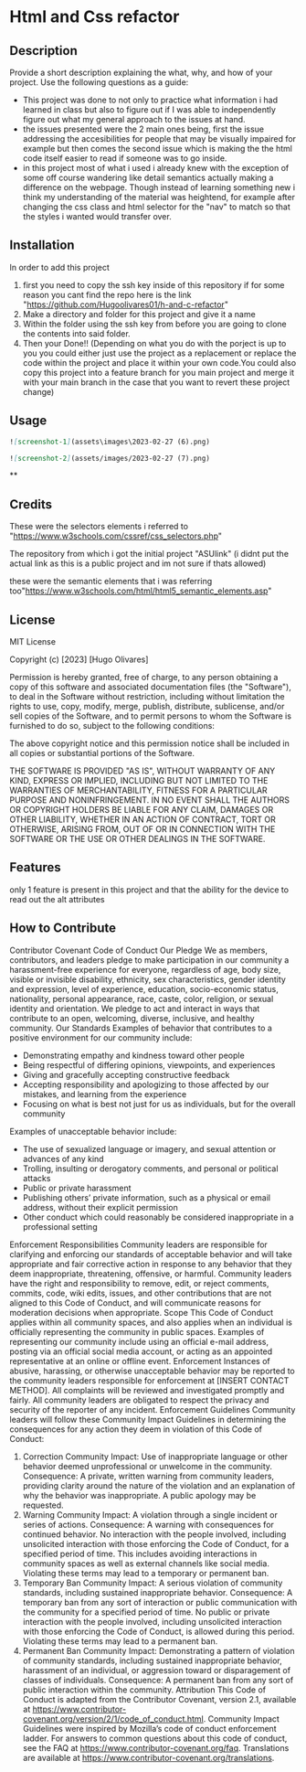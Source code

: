 # Html and Css refactor

## Description

Provide a short description explaining the what, why, and how of your project. Use the following questions as a guide:

- This project was done to not only to practice what information i had learned in class but also to figure out if I was able to independently figure out what my general approach to the issues at hand.
- the issues presented were the 2 main ones being, first the issue addressing the accesibilities for people that may be visually impaired for example but then comes the second issue which is making the the html code itself easier to read if someone was to go inside.
- in this project most of what i used i already knew with the exception of some off course wandering like detail semantics actually making a difference on the webpage. Though instead of learning something new i think my understanding of the material was heightend, for example after changing the css class and html selector for the "nav" to match so that the styles i wanted would transfer over.

## Installation
In order to add this project 
1. first you need to copy the ssh key inside of this repository if for some reason you cant find the repo here is the link "https://github.com/Hugoolivares01/h-and-c-refactor"
2. Make a directory and folder for this project and give it a name
3. Within the folder using the ssh key from before you are going to clone the contents into said folder.
4. Then your Done!!
(Depending on what you do with the porject is up to you you could either just use the project as a replacement or replace the code within the project and place it within your own code.You could also copy this project into a feature branch for you main project and merge it with your main branch in the case that you want to revert these project change)

## Usage

```md
![screenshot-1](assets\images\2023-02-27 (6).png)
```

```md
![screenshot-2](assets/images/2023-02-27 (7).png)
``` 
**
## Credits
These were the selectors elements i referred to "https://www.w3schools.com/cssref/css_selectors.php"

The repository from which i got the initial project "ASUlink" 
(i didnt put the actual link as this is a public project and im not sure if thats allowed)

these were the semantic elements that i was referring too"https://www.w3schools.com/html/html5_semantic_elements.asp"

## License

MIT License

Copyright (c) [2023] [Hugo Olivares]

Permission is hereby granted, free of charge, to any person obtaining a copy
of this software and associated documentation files (the "Software"), to deal
in the Software without restriction, including without limitation the rights
to use, copy, modify, merge, publish, distribute, sublicense, and/or sell
copies of the Software, and to permit persons to whom the Software is
furnished to do so, subject to the following conditions:

The above copyright notice and this permission notice shall be included in all
copies or substantial portions of the Software.

THE SOFTWARE IS PROVIDED "AS IS", WITHOUT WARRANTY OF ANY KIND, EXPRESS OR
IMPLIED, INCLUDING BUT NOT LIMITED TO THE WARRANTIES OF MERCHANTABILITY,
FITNESS FOR A PARTICULAR PURPOSE AND NONINFRINGEMENT. IN NO EVENT SHALL THE
AUTHORS OR COPYRIGHT HOLDERS BE LIABLE FOR ANY CLAIM, DAMAGES OR OTHER
LIABILITY, WHETHER IN AN ACTION OF CONTRACT, TORT OR OTHERWISE, ARISING FROM,
OUT OF OR IN CONNECTION WITH THE SOFTWARE OR THE USE OR OTHER DEALINGS IN THE
SOFTWARE.

## Features
 only 1 feature is present in this project and that the ability for the device to read out the alt attributes

## How to Contribute
Contributor Covenant Code of Conduct
Our Pledge
We as members, contributors, and leaders pledge to make participation in our
community a harassment-free experience for everyone, regardless of age, body
size, visible or invisible disability, ethnicity, sex characteristics, gender
identity and expression, level of experience, education, socio-economic status,
nationality, personal appearance, race, caste, color, religion, or sexual
identity and orientation.
We pledge to act and interact in ways that contribute to an open, welcoming,
diverse, inclusive, and healthy community.
Our Standards
Examples of behavior that contributes to a positive environment for our
community include:

* Demonstrating empathy and kindness toward other people
* Being respectful of differing opinions, viewpoints, and experiences
* Giving and gracefully accepting constructive feedback
* Accepting responsibility and apologizing to those affected by our mistakes,
and learning from the experience
* Focusing on what is best not just for us as individuals, but for the overall
community

Examples of unacceptable behavior include:

* The use of sexualized language or imagery, and sexual attention or advances of
any kind
* Trolling, insulting or derogatory comments, and personal or political attacks
* Public or private harassment
* Publishing others’ private information, such as a physical or email address,
without their explicit permission
* Other conduct which could reasonably be considered inappropriate in a
professional setting

Enforcement Responsibilities
Community leaders are responsible for clarifying and enforcing our standards of
acceptable behavior and will take appropriate and fair corrective action in
response to any behavior that they deem inappropriate, threatening, offensive,
or harmful.
Community leaders have the right and responsibility to remove, edit, or reject
comments, commits, code, wiki edits, issues, and other contributions that are
not aligned to this Code of Conduct, and will communicate reasons for moderation
decisions when appropriate.
Scope
This Code of Conduct applies within all community spaces, and also applies when
an individual is officially representing the community in public spaces.
Examples of representing our community include using an official e-mail address,
posting via an official social media account, or acting as an appointed
representative at an online or offline event.
Enforcement
Instances of abusive, harassing, or otherwise unacceptable behavior may be
reported to the community leaders responsible for enforcement at
[INSERT CONTACT METHOD].
All complaints will be reviewed and investigated promptly and fairly.
All community leaders are obligated to respect the privacy and security of the
reporter of any incident.
Enforcement Guidelines
Community leaders will follow these Community Impact Guidelines in determining
the consequences for any action they deem in violation of this Code of Conduct:
1. Correction
Community Impact: Use of inappropriate language or other behavior deemed
unprofessional or unwelcome in the community.
Consequence: A private, written warning from community leaders, providing
clarity around the nature of the violation and an explanation of why the
behavior was inappropriate. A public apology may be requested.
2. Warning
Community Impact: A violation through a single incident or series of
actions.
Consequence: A warning with consequences for continued behavior. No
interaction with the people involved, including unsolicited interaction with
those enforcing the Code of Conduct, for a specified period of time. This
includes avoiding interactions in community spaces as well as external channels
like social media. Violating these terms may lead to a temporary or permanent
ban.
3. Temporary Ban
Community Impact: A serious violation of community standards, including
sustained inappropriate behavior.
Consequence: A temporary ban from any sort of interaction or public
communication with the community for a specified period of time. No public or
private interaction with the people involved, including unsolicited interaction
with those enforcing the Code of Conduct, is allowed during this period.
Violating these terms may lead to a permanent ban.
4. Permanent Ban
Community Impact: Demonstrating a pattern of violation of community
standards, including sustained inappropriate behavior, harassment of an
individual, or aggression toward or disparagement of classes of individuals.
Consequence: A permanent ban from any sort of public interaction within the
community.
Attribution
This Code of Conduct is adapted from the Contributor Covenant,
version 2.1, available at
https://www.contributor-covenant.org/version/2/1/code_of_conduct.html.
Community Impact Guidelines were inspired by
Mozilla’s code of conduct enforcement ladder.
For answers to common questions about this code of conduct, see the FAQ at
https://www.contributor-covenant.org/faq. Translations are available at
https://www.contributor-covenant.org/translations.


[def]: assets\images